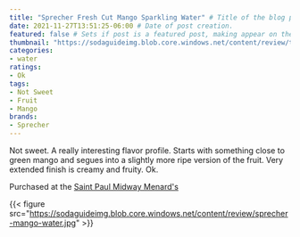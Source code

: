 ```yaml
---
title: "Sprecher Fresh Cut Mango Sparkling Water" # Title of the blog post.
date: 2021-11-27T13:51:25-06:00 # Date of post creation.
featured: false # Sets if post is a featured post, making appear on the home page side bar.
thumbnail: "https://sodaguideimg.blob.core.windows.net/content/review/thumbs/sprecher-mango-water.jpg" # Sets thumbnail image appearing inside card on homepage.
categories:
- water
ratings:
- Ok
tags:
- Not Sweet
- Fruit
- Mango
brands:
- Sprecher
---
```


Not sweet. A really interesting flavor profile. Starts with something close to green mango and segues into a slightly more ripe version of the fruit. Very extended finish is creamy and fruity. Ok.

Purchased at the [Saint Paul Midway Menard's](https://www.menards.com/main/storeDetails.html?store=3181)

{{< figure src="https://sodaguideimg.blob.core.windows.net/content/review/sprecher-mango-water.jpg" >}}